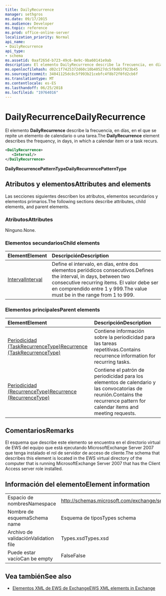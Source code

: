 ```yaml
---
title: DailyRecurrence
manager: sethgros
ms.date: 09/17/2015
ms.audience: Developer
ms.topic: reference
ms.prod: office-online-server
localization_priority: Normal
api_name:
- DailyRecurrence
api_type:
- schema
ms.assetid: 0aaf265d-b723-49c6-8e9c-9ba60141e9ab
description: El elemento DailyRecurrence describe la frecuencia, en días, en el que se repite un elemento de calendario o una tarea.
ms.openlocfilehash: d02c1f7425372d60c10b40527dc5f0d65f923b45
ms.sourcegitcommit: 34041125dc8c5f993b21cebfc4f8b72f0fd2cb6f
ms.translationtype: MT
ms.contentlocale: es-ES
ms.lasthandoff: 06/25/2018
ms.locfileid: "19764016"
---
```

# <a name="dailyrecurrence"></a><span data-ttu-id="8a302-103">DailyRecurrence</span><span class="sxs-lookup"><span data-stu-id="8a302-103">DailyRecurrence</span></span>

<span data-ttu-id="8a302-104">El elemento **DailyRecurrence** describe la frecuencia, en días, en el que se repite un elemento de calendario o una tarea.</span><span class="sxs-lookup"><span data-stu-id="8a302-104">The **DailyRecurrence** element describes the frequency, in days, in which a calendar item or a task recurs.</span></span> 
  
```xml
<DailyRecurrence>
   <Interval/>
</DailyRecurrence>
```

<span data-ttu-id="8a302-105">**DailyRecurrencePatternType**</span><span class="sxs-lookup"><span data-stu-id="8a302-105">**DailyRecurrencePatternType**</span></span>

## <a name="attributes-and-elements"></a><span data-ttu-id="8a302-106">Atributos y elementos</span><span class="sxs-lookup"><span data-stu-id="8a302-106">Attributes and elements</span></span>

<span data-ttu-id="8a302-107">Las secciones siguientes describen los atributos, elementos secundarios y elementos primarios.</span><span class="sxs-lookup"><span data-stu-id="8a302-107">The following sections describe attributes, child elements, and parent elements.</span></span>
  
### <a name="attributes"></a><span data-ttu-id="8a302-108">Atributos</span><span class="sxs-lookup"><span data-stu-id="8a302-108">Attributes</span></span>

<span data-ttu-id="8a302-109">Ninguno.</span><span class="sxs-lookup"><span data-stu-id="8a302-109">None.</span></span>
  
### <a name="child-elements"></a><span data-ttu-id="8a302-110">Elementos secundarios</span><span class="sxs-lookup"><span data-stu-id="8a302-110">Child elements</span></span>

|<span data-ttu-id="8a302-111">**Element**</span><span class="sxs-lookup"><span data-stu-id="8a302-111">**Element**</span></span>|<span data-ttu-id="8a302-112">**Descripción**</span><span class="sxs-lookup"><span data-stu-id="8a302-112">**Description**</span></span>|
|:-----|:-----|
|[<span data-ttu-id="8a302-113">Interval</span><span class="sxs-lookup"><span data-stu-id="8a302-113">Interval</span></span>](interval.md) <br/> |<span data-ttu-id="8a302-114">Define el intervalo, en días, entre dos elementos periódicos consecutivos.</span><span class="sxs-lookup"><span data-stu-id="8a302-114">Defines the interval, in days, between two consecutive recurring items.</span></span> <span data-ttu-id="8a302-115">El valor debe ser en comprendido entre 1 y 999.</span><span class="sxs-lookup"><span data-stu-id="8a302-115">The value must be in the range from 1 to 999.</span></span>  <br/> |
   
### <a name="parent-elements"></a><span data-ttu-id="8a302-116">Elementos principales</span><span class="sxs-lookup"><span data-stu-id="8a302-116">Parent elements</span></span>

|<span data-ttu-id="8a302-117">**Element**</span><span class="sxs-lookup"><span data-stu-id="8a302-117">**Element**</span></span>|<span data-ttu-id="8a302-118">**Descripción**</span><span class="sxs-lookup"><span data-stu-id="8a302-118">**Description**</span></span>|
|:-----|:-----|
|[<span data-ttu-id="8a302-119">Periodicidad (TaskRecurrenceType)</span><span class="sxs-lookup"><span data-stu-id="8a302-119">Recurrence (TaskRecurrenceType)</span></span>](recurrence-taskrecurrencetype.md) <br/> |<span data-ttu-id="8a302-120">Contiene información sobre la periodicidad para las tareas repetitivas.</span><span class="sxs-lookup"><span data-stu-id="8a302-120">Contains recurrence information for recurring tasks.</span></span>  <br/> |
|[<span data-ttu-id="8a302-121">Periodicidad (RecurrenceType)</span><span class="sxs-lookup"><span data-stu-id="8a302-121">Recurrence (RecurrenceType)</span></span>](recurrence-recurrencetype.md) <br/> |<span data-ttu-id="8a302-122">Contiene el patrón de periodicidad para los elementos de calendario y las convocatorias de reunión.</span><span class="sxs-lookup"><span data-stu-id="8a302-122">Contains the recurrence pattern for calendar items and meeting requests.</span></span>  <br/> |
   
## <a name="remarks"></a><span data-ttu-id="8a302-123">Comentarios</span><span class="sxs-lookup"><span data-stu-id="8a302-123">Remarks</span></span>

<span data-ttu-id="8a302-124">El esquema que describe este elemento se encuentra en el directorio virtual de EWS del equipo que está ejecutando MicrosoftExchange Server 2007 que tenga instalado el rol de servidor de acceso de cliente.</span><span class="sxs-lookup"><span data-stu-id="8a302-124">The schema that describes this element is located in the EWS virtual directory of the computer that is running MicrosoftExchange Server 2007 that has the Client Access server role installed.</span></span>
  
## <a name="element-information"></a><span data-ttu-id="8a302-125">Información del elemento</span><span class="sxs-lookup"><span data-stu-id="8a302-125">Element information</span></span>

|||
|:-----|:-----|
|<span data-ttu-id="8a302-126">Espacio de nombres</span><span class="sxs-lookup"><span data-stu-id="8a302-126">Namespace</span></span>  <br/> |http://schemas.microsoft.com/exchange/services/2006/types  <br/> |
|<span data-ttu-id="8a302-127">Nombre de esquema</span><span class="sxs-lookup"><span data-stu-id="8a302-127">Schema name</span></span>  <br/> |<span data-ttu-id="8a302-128">Esquema de tipos</span><span class="sxs-lookup"><span data-stu-id="8a302-128">Types schema</span></span>  <br/> |
|<span data-ttu-id="8a302-129">Archivo de validación</span><span class="sxs-lookup"><span data-stu-id="8a302-129">Validation file</span></span>  <br/> |<span data-ttu-id="8a302-130">Types.xsd</span><span class="sxs-lookup"><span data-stu-id="8a302-130">Types.xsd</span></span>  <br/> |
|<span data-ttu-id="8a302-131">Puede estar vacío</span><span class="sxs-lookup"><span data-stu-id="8a302-131">Can be empty</span></span>  <br/> |<span data-ttu-id="8a302-132">False</span><span class="sxs-lookup"><span data-stu-id="8a302-132">False</span></span>  <br/> |
   
## <a name="see-also"></a><span data-ttu-id="8a302-133">Vea también</span><span class="sxs-lookup"><span data-stu-id="8a302-133">See also</span></span>

- [<span data-ttu-id="8a302-134">Elementos XML de EWS de Exchange</span><span class="sxs-lookup"><span data-stu-id="8a302-134">EWS XML elements in Exchange</span></span>](ews-xml-elements-in-exchange.md)

